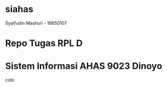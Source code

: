 # siahas

Syaifudin Mashuri - 16650107


# Repo Tugas RPL D
# Sistem Informasi AHAS 9023 Dinoyo

cobi
